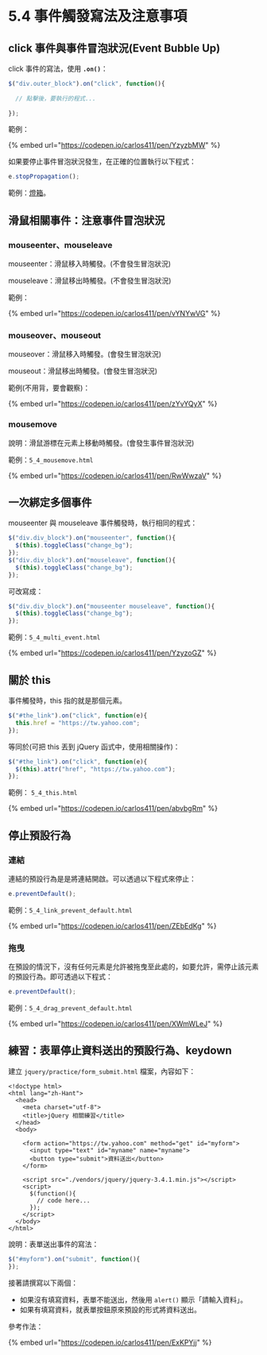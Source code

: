 # 5.4 事件觸發寫法及注意事項

## click 事件與事件冒泡狀況(Event Bubble Up)

click 事件的寫法，使用 **`.on()`**：

```javascript
$("div.outer_block").on("click", function(){
  
  // 點擊後，要執行的程式...
  
});
```

範例：

{% embed url="https://codepen.io/carlos411/pen/YzyzbMW" %}

如果要停止事件冒泡狀況發生，在正確的位置執行以下程式：

```javascript
e.stopPropagation();
```



範例：[燈箱](https://codepen.io/carlos411/pen/mdpYWmq?editors=1010)。

## 滑鼠相關事件：注意事件冒泡狀況

### mouseenter、mouseleave

mouseenter：滑鼠移入時觸發。(不會發生冒泡狀況)

mouseleave：滑鼠移出時觸發。(不會發生冒泡狀況)



範例：

{% embed url="https://codepen.io/carlos411/pen/vYNYwVG" %}



### mouseover、mouseout

mouseover：滑鼠移入時觸發。(會發生冒泡狀況)

mouseout：滑鼠移出時觸發。(會發生冒泡狀況)

範例(不用背，要會觀察)：

{% embed url="https://codepen.io/carlos411/pen/zYvYQyX" %}



### mousemove

說明：滑鼠游標在元素上移動時觸發。(會發生事件冒泡狀況)

範例：`5_4_mousemove.html`

{% embed url="https://codepen.io/carlos411/pen/RwWwzaV" %}



## 一次綁定多個事件

mouseenter 與 mouseleave 事件觸發時，執行相同的程式：

```javascript
$("div.div_block").on("mouseenter", function(){
  $(this).toggleClass("change_bg");
});
$("div.div_block").on("mouseleave", function(){
  $(this).toggleClass("change_bg");
});
```

可改寫成：

```javascript
$("div.div_block").on("mouseenter mouseleave", function(){
  $(this).toggleClass("change_bg");
});
```

範例：`5_4_multi_event.html`

{% embed url="https://codepen.io/carlos411/pen/YzyzoGZ" %}

## 關於 this

事件觸發時，this 指的就是那個元素。

```javascript
$("#the_link").on("click", function(e){
  this.href = "https://tw.yahoo.com";
});
```

等同於(可把 this 丟到 jQuery 函式中，使用相關操作)：

```javascript
$("#the_link").on("click", function(e){
  $(this).attr("href", "https://tw.yahoo.com");
});
```

範例： `5_4_this.html`

{% embed url="https://codepen.io/carlos411/pen/abvbgRm" %}



## 停止預設行為

### 連結

連結的預設行為是是將連結開啟。可以透過以下程式來停止：

```javascript
e.preventDefault();
```

範例：`5_4_link_prevent_default.html`

{% embed url="https://codepen.io/carlos411/pen/ZEbEdKg" %}



### 拖曳

在預設的情況下，沒有任何元素是允許被拖曳至此處的，如要允許，需停止該元素的預設行為。即可透過以下程式：

```javascript
e.preventDefault();
```

範例：`5_4_drag_prevent_default.html`

{% embed url="https://codepen.io/carlos411/pen/XWmWLeJ" %}





## 練習：表單停止資料送出的預設行為、keydown

建立 `jquery/practice/form_submit.html` 檔案，內容如下：

```markup
<!doctype html>
<html lang="zh-Hant">
  <head>
    <meta charset="utf-8">
    <title>jQuery 相關練習</title>
  </head>
  <body>

    <form action="https://tw.yahoo.com" method="get" id="myform">
      <input type="text" id="myname" name="myname">
      <button type="submit">資料送出</button>
    </form>

    <script src="./vendors/jquery/jquery-3.4.1.min.js"></script>
    <script>
      $(function(){
        // code here...
      });
    </script>
  </body>
</html>
```

說明：表單送出事件的寫法：

```javascript
$("#myform").on("submit", function(){
});
```

接著請撰寫以下兩個：

* 如果沒有填寫資料，表單不能送出，然後用 `alert()` 顯示「請輸入資料」。
* 如果有填寫資料，就表單按鈕原來預設的形式將資料送出。





參考作法：

{% embed url="https://codepen.io/carlos411/pen/ExKPYjj" %}

